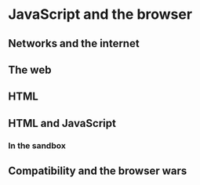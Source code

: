 # JavaScript and the browser


## Networks and the internet


## The web


## HTML


## HTML and JavaScript


### In the sandbox


## Compatibility and the browser wars
